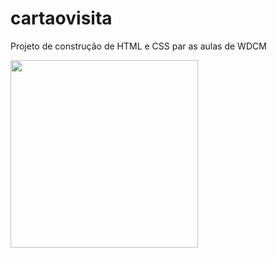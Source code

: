 # cartaovisita
Projeto de construção de HTML e CSS par as aulas de WDCM


<img src="https://github.com/miguelmurta/cartaovisita/assets/163120314/0d41a006-3ec0-461f-b596-15d07517fdaf" width="300" >
